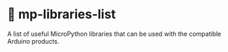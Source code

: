 # 🐍 mp-libraries-list

A list of useful MicroPython libraries that can be used with the compatible Arduino products.  